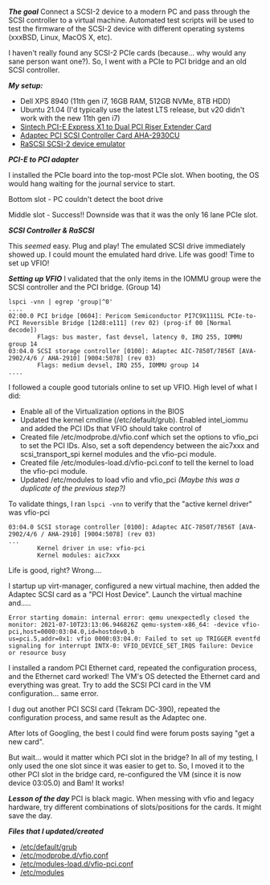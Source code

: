 ***The goal***
Connect a SCSI-2 device to a modern PC and pass through the SCSI controller to a virtual machine. Automated test scripts will be used to test the firmware of the SCSI-2 device with different operating systems (xxxBSD, Linux, MacOS X, etc). 

I haven't really found any SCSI-2 PCIe cards (because... why would any sane person want one?). So, I went with a PCIe to PCI bridge and an old SCSI controller.

***My setup:***

* Dell XPS 8940 (11th gen i7, 16GB RAM, 512GB NVMe, 8TB HDD)
* Ubuntu 21.04 (I'd typically use the latest LTS release, but v20 didn't work with the new 11th gen i7)
*  [Sintech PCI-E Express X1 to Dual PCI Riser Extender Card](https://smile.amazon.com/dp/B00KZHDSLQ/ref=cm_sw_r_tw_dp_BXXMCM06J2GQNWMGA6HP?_encoding=UTF8&psc=1)
*  [Adaptec PCI SCSI Controller Card AHA-2930CU](https://storage.microsemi.com/en-us/support/scsi/2930/aha-2930cu/)
* [RaSCSI SCSI-2 device emulator](http://www.rascsi.com)

***PCI-E to PCI adapter***

I installed the PCIe board into the top-most PCIe slot. When booting, the OS would hang waiting for the journal service to start.

Bottom slot - PC couldn't detect the boot drive

Middle slot - Success!! Downside was that it was the only 16 lane PCIe slot. 

***SCSI Controller & RaSCSI***

This *seemed* easy. Plug and play! The emulated SCSI drive immediately showed up. I could mount the emulated hard drive. Life was good! Time to set up VFIO!

***Setting up VFIO***
I validated that the only items in the IOMMU group were the SCSI controller and the PCI bridge. (Group 14)

```
lspci -vnn | egrep 'group|^0'
....
02:00.0 PCI bridge [0604]: Pericom Semiconductor PI7C9X111SL PCIe-to-PCI Reversible Bridge [12d8:e111] (rev 02) (prog-if 00 [Normal decode])
        Flags: bus master, fast devsel, latency 0, IRQ 255, IOMMU group 14
03:04.0 SCSI storage controller [0100]: Adaptec AIC-7850T/7856T [AVA-2902/4/6 / AHA-2910] [9004:5078] (rev 03)
        Flags: medium devsel, IRQ 255, IOMMU group 14
....
```


I followed a couple good tutorials online to set up VFIO. High level of what I did:
* Enable all of the Virtualization options in the BIOS
* Updated the kernel cmdline (/etc/default/grub). Enabled intel_iommu and added the PCI IDs that VFIO should take control of
* Created file /etc/modprobe.d/vfio.conf which set the options to vfio_pci to set the PCI IDs. Also, set a soft dependency between the aic7xxx and scsi_transport_spi kernel modules and the vfio-pci module.
* Created file /etc/modules-load.d/vfio-pci.conf to tell the kernel to load the vfio-pci module.
* Updated /etc/modules to load vfio and vfio_pci *(Maybe this was a duplicate of the previous step?)*

To validate things, I ran `lspci -vnn` to verify that the "active kernel driver" was vfio-pci

```
03:04.0 SCSI storage controller [0100]: Adaptec AIC-7850T/7856T [AVA-2902/4/6 / AHA-2910] [9004:5078] (rev 03)
...
        Kernel driver in use: vfio-pci
        Kernel modules: aic7xxx
```

Life is good, right? Wrong....

I startup up virt-manager, configured a new virtual machine, then added the Adaptec SCSI card as a "PCI Host Device". Launch the virtual machine and.....
```
Error starting domain: internal error: qemu unexpectedly closed the monitor: 2021-07-10T23:13:06.946826Z qemu-system-x86_64: -device vfio-pci,host=0000:03:04.0,id=hostdev0,b
us=pci.5,addr=0x1: vfio 0000:03:04.0: Failed to set up TRIGGER eventfd signaling for interrupt INTX-0: VFIO_DEVICE_SET_IRQS failure: Device or resource busy
```

I installed a random PCI Ethernet card, repeated the configuration process, and the Ethernet card worked! The VM's OS detected the Ethernet card and everything was great. Try to add the SCSI PCI card in the VM configuration... same error.

I dug out another PCI SCSI card (Tekram DC-390), repeated the configuration process, and same result as the Adaptec one.

After lots of Googling, the best I could find were forum posts saying "get a new card".

But wait... would it matter which PCI slot in the bridge? In all of my testing, I only used the one slot since it was easier to get to. So, I moved it to the other PCI slot in the bridge card, re-configured the VM (since it is now device 03:05.0) and Bam! It works!

***Lesson of the day***
PCI is black magic. When messing with vfio and legacy hardware, try different combinations of slots/positions for the cards. It might save the day.

***Files that I updated/created***

* [/etc/default/grub](files/vfio/default.grub)
* [/etc/modprobe.d/vfio.conf](files/vfio/modprobe.d.vfio.conf)
* [/etc/modules-load.d/vfio-pci.conf](files/vfio/modules-load.d.vfio-pci.conf)
* [/etc/modules](files/vfio/etc.modules)


